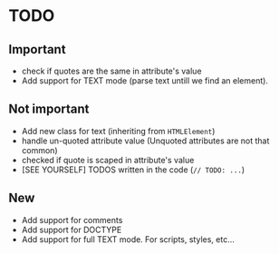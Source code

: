 
# TODO

## Important
* check if quotes are the same in attribute's value
* Add support for TEXT mode (parse text untill we find an element).

## Not important
* Add new class for text (inheriting from `HTMLElement`)
* handle un-quoted attribute value (Unquoted attributes are not that common)
* checked if quote is scaped in attribute's value
* [SEE YOURSELF] TODOS written in the code (`// TODO: ...`)

## New
* Add support for comments
* Add support for DOCTYPE
* Add support for full TEXT mode. For scripts, styles, etc...
